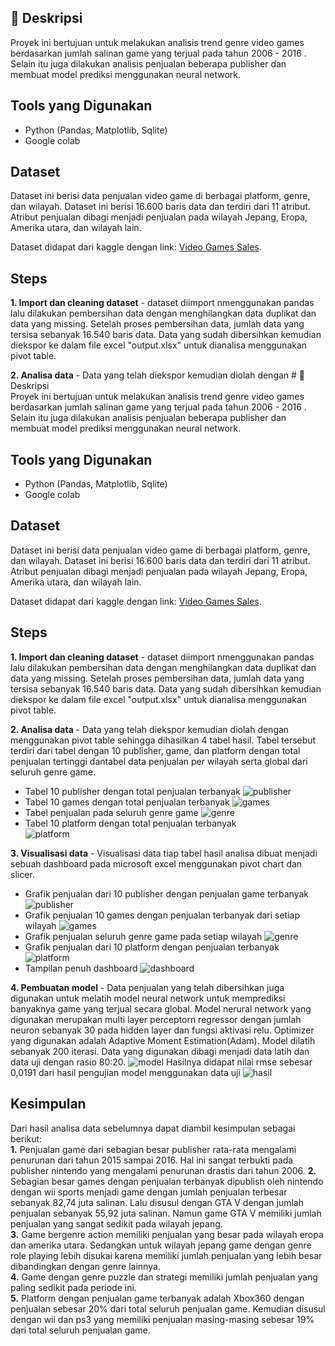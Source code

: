 ## 📌 Deskripsi  
Proyek ini bertujuan untuk melakukan analisis trend genre video games berdasarkan jumlah salinan game yang terjual pada tahun 2006 - 2016 . Selain itu juga dilakukan analisis penjualan beberapa publisher dan membuat model prediksi menggunakan neural network.  

## Tools yang Digunakan  
- Python (Pandas, Matplotlib, Sqlite)  
- Google colab

## Dataset  
Dataset ini berisi data penjualan video game di berbagai platform, genre, dan wilayah. Dataset ini berisi 16.600 baris data dan terdiri dari 11 atribut. Atribut penjualan dibagi menjadi penjualan pada wilayah Jepang, Eropa, Amerika utara, dan wilayah lain. 

Dataset didapat dari kaggle dengan link: [Video Games Sales](https://www.kaggle.com/datasets/anandshaw2001/video-game-sales/data).  

## Steps
**1. Import dan cleaning dataset** -  dataset diimport nmenggunakan pandas lalu dilakukan pembersihan data dengan menghilangkan data duplikat dan data yang missing. Setelah proses pembersihan data, jumlah data yang tersisa sebanyak 16.540 baris data. Data yang sudah dibersihkan kemudian diekspor ke dalam file excel "output.xlsx" untuk dianalisa menggunakan pivot table.

**2. Analisa data** -  Data yang telah diekspor kemudian diolah dengan # 📌 Deskripsi  
Proyek ini bertujuan untuk melakukan analisis trend genre video games berdasarkan jumlah salinan game yang terjual pada tahun 2006 - 2016 . Selain itu juga dilakukan analisis penjualan beberapa publisher dan membuat model prediksi menggunakan neural network.  

## Tools yang Digunakan  
- Python (Pandas, Matplotlib, Sqlite)  
- Google colab

## Dataset  
Dataset ini berisi data penjualan video game di berbagai platform, genre, dan wilayah. Dataset ini berisi 16.600 baris data dan terdiri dari 11 atribut. Atribut penjualan dibagi menjadi penjualan pada wilayah Jepang, Eropa, Amerika utara, dan wilayah lain. 

Dataset didapat dari kaggle dengan link: [Video Games Sales](https://www.kaggle.com/datasets/anandshaw2001/video-game-sales/data).  

## Steps
**1. Import dan cleaning dataset** -  dataset diimport nmenggunakan pandas lalu dilakukan pembersihan data dengan menghilangkan data duplikat dan data yang missing. Setelah proses pembersihan data, jumlah data yang tersisa sebanyak 16.540 baris data. Data yang sudah dibersihkan kemudian diekspor ke dalam file excel "output.xlsx" untuk dianalisa menggunakan pivot table.

**2. Analisa data** -  Data yang telah diekspor kemudian diolah dengan menggunakan pivot table sehingga dihasilkan 4 tabel hasil. Tabel tersebut terdiri dari tabel dengan 10 publisher, game, dan platform dengan total penjualan tertinggi dantabel data penjualan per wilayah serta global dari seluruh genre game.
* Tabel 10 publisher dengan total penjualan terbanyak
![publisher](images/1.PNG)
* Tabel 10 games dengan total penjualan terbanyak 
![games](video%20game%20sales/images/2.png)
* Tabel penjualan pada seluruh genre game
![genre](video%20game%20sales/images/3.png)
* Tabel 10 platform dengan total penjualan terbanyak  
![platform](video%20game%20sales/images/4.png)

**3. Visualisasi data** - Visualisasi data tiap tabel hasil analisa dibuat menjadi sebuah dashboard pada microsoft excel menggunakan pivot chart dan slicer.
* Grafik penjualan dari 10 publisher dengan penjualan game terbanyak
![publisher](video%20game%20sales/images/51.png)
* Grafik penjualan 10 games dengan penjualan terbanyak dari setiap wilayah
![games](video%20game%20sales/images/52.png)
* Grafik penjualan seluruh genre game pada setiap wilayah
![genre](video%20game%20sales/images/53.png)
* Grafik penjualan dari 10 platform dengan penjualan terbanyak
![platform](video%20game%20sales/images/54.png)
* Tampilan penuh dashboard
![dashboard](video%20game%20sales/images/5.png)

**4. Pembuatan model** - Data penjualan yang telah dibersihkan juga digunakan untuk melatih model neural network untuk memprediksi banyaknya game yang terjual secara global. Model nerural network yang digunakan merupakan multi layer perceptorn regressor dengan jumlah neuron sebanyak 30 pada hidden layer dan fungsi aktivasi relu. Optimizer yang digunakan adalah Adaptive Moment Estimation(Adam). Model dilatih sebanyak 200 iterasi. Data yang digunakan dibagi menjadi data latih dan data uji dengan rasio 80:20. 
![model](video%20game%20sales/images/6.png)
Hasilnya didapat nilai rmse sebesar 0,0191 dari hasil pengujian model menggunakan data uji
![hasil](video%20game%20sales/images/7.png)

## Kesimpulan  
Dari hasil analisa data sebelumnya dapat diambil kesimpulan sebagai berikut:  
**1.** Penjualan game dari sebagian besar publisher rata-rata mengalami penurunan dari tahun 2015 sampai 2016. Hal ini sangat terbukti pada publisher nintendo yang mengalami penurunan drastis dari tahun 2006.
**2.** Sebagian besar games dengan penjualan terbanyak dipublish oleh nintendo dengan wii sports menjadi game dengan jumlah penjualan terbesar sebanyak 82,74 juta salinan. Lalu disusul dengan GTA V dengan jumlah penjualan sebanyak 55,92 juta salinan. Namun game GTA V memiliki jumlah penjualan yang sangat sedikit pada wilayah jepang.   
**3.** Game bergenre action memiliki penjualan yang besar pada wilayah eropa dan amerika utara. Sedangkan untuk wilayah jepang game dengan genre role playing lebih disukai karena memiliki jumlah penjualan yang lebih besar dibandingkan dengan genre lainnya.   
**4.** Game dengan genre puzzle dan strategi memiliki jumlah penjualan yang paling sedikit pada periode ini.  
**5.** Platform dengan penjualan game terbanyak adalah Xbox360 dengan penjualan sebesar 20% dari total seluruh penjualan game. Kemudian disusul dengan wii dan ps3 yang memiliki penjualan masing-masing sebesar 19% dari total seluruh penjualan game.